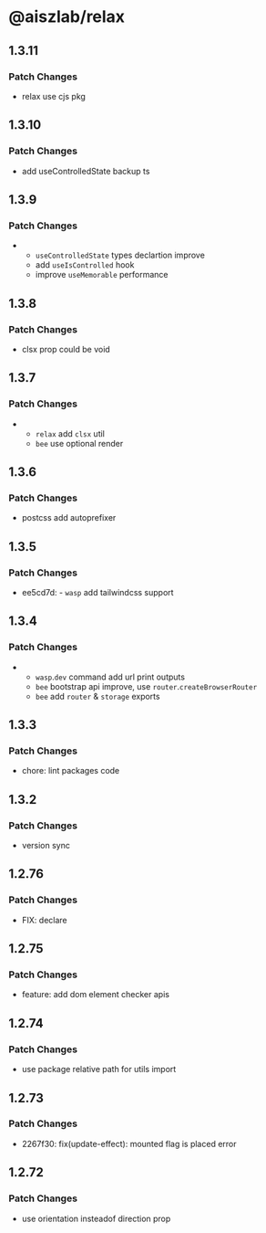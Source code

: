 # @aiszlab/relax

## 1.3.11

### Patch Changes

- relax use cjs pkg

## 1.3.10

### Patch Changes

- add useControlledState backup ts

## 1.3.9

### Patch Changes

- - `useControlledState` types declartion improve
  - add `useIsControlled` hook
  - improve `useMemorable` performance

## 1.3.8

### Patch Changes

- clsx prop could be void

## 1.3.7

### Patch Changes

- - `relax` add `clsx` util
  - `bee` use optional render

## 1.3.6

### Patch Changes

- postcss add autoprefixer

## 1.3.5

### Patch Changes

- ee5cd7d: - `wasp` add tailwindcss support

## 1.3.4

### Patch Changes

- - `wasp`.`dev` command add url print outputs
  - `bee` bootstrap api improve, use `router`.`createBrowserRouter`
  - `bee` add `router` & `storage` exports

## 1.3.3

### Patch Changes

- chore: lint packages code

## 1.3.2

### Patch Changes

- version sync

## 1.2.76

### Patch Changes

- FIX: declare

## 1.2.75

### Patch Changes

- feature: add dom element checker apis

## 1.2.74

### Patch Changes

- use package relative path for utils import

## 1.2.73

### Patch Changes

- 2267f30: fix(update-effect): mounted flag is placed error

## 1.2.72

### Patch Changes

- use orientation insteadof direction prop
